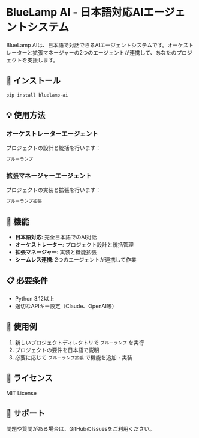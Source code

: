# BlueLamp AI - 日本語対応AIエージェントシステム

BlueLamp AIは、日本語で対話できるAIエージェントシステムです。オーケストレーターと拡張マネージャーの2つのエージェントが連携して、あなたのプロジェクトを支援します。

## 🚀 インストール

```bash
pip install bluelamp-ai
```

## 💡 使用方法

### オーケストレーターエージェント
プロジェクトの設計と統括を行います：

```bash
ブルーランプ
```

### 拡張マネージャーエージェント
プロジェクトの実装と拡張を行います：

```bash
ブルーランプ拡張
```

## 🔧 機能

- **日本語対応**: 完全日本語でのAI対話
- **オーケストレーター**: プロジェクト設計と統括管理
- **拡張マネージャー**: 実装と機能拡張
- **シームレス連携**: 2つのエージェントが連携して作業

## 📋 必要条件

- Python 3.12以上
- 適切なAPIキー設定（Claude、OpenAI等）

## 🎯 使用例

1. 新しいプロジェクトディレクトリで `ブルーランプ` を実行
2. プロジェクトの要件を日本語で説明
3. 必要に応じて `ブルーランプ拡張` で機能を追加・実装

## 📝 ライセンス

MIT License

## 🤝 サポート

問題や質問がある場合は、GitHubのIssuesをご利用ください。